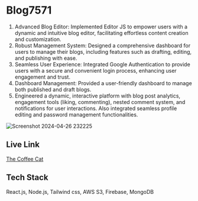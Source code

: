 # Blog7571
1) Advanced Blog Editor: Implemented Editor JS to empower users with a dynamic and intuitive blog editor, facilitating effortless content creation and customization.<br />
2) Robust Management System: Designed a comprehensive dashboard for users to manage their blogs, including features such as drafting, editing, and publishing with ease.<br />
3) Seamless User Experience: Integrated Google Authentication to provide users with a secure and convenient login process, enhancing user engagement and trust.<br />
4) Dashboard Management: Provided a user-friendly dashboard to manage both published and draft blogs.<br />
5) Engineered a dynamic, interactive platform with blog post analytics, engagement tools (liking, commenting), nested comment system, and notifications for user interactions. Also integrated seamless profile editing and password management functionalities.<br />

![Screenshot 2024-04-26 232225](https://github.com/Aniruddh-Singh/mern_blogging_website/assets/96120907/84599388-1ec0-4f33-b413-069742002757)

## Live Link
[The Coffee Cat](https://thecoffeecat.netlify.app/)

## Tech Stack
React.js, Node.js, Tailwind css, AWS S3, Firebase, MongoDB
